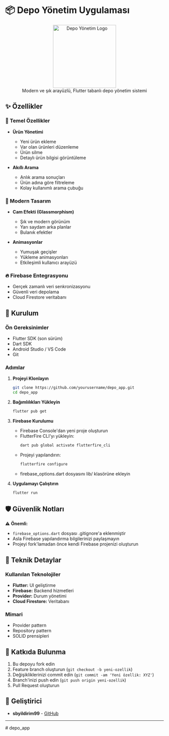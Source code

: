 # 📦 Depo Yönetim Uygulaması

<p align="center">
  <img src="assets/images/app_logo.png" alt="Depo Yönetim Logo" width="200"/>
  <br>
  Modern ve şık arayüzlü, Flutter tabanlı depo yönetim sistemi
</p>

## ✨ Özellikler

### 🎯 Temel Özellikler
- **Ürün Yönetimi**
  - Yeni ürün ekleme
  - Var olan ürünleri düzenleme
  - Ürün silme
  - Detaylı ürün bilgisi görüntüleme

- **Akıllı Arama**
  - Anlık arama sonuçları
  - Ürün adına göre filtreleme
  - Kolay kullanımlı arama çubuğu

### 🎨 Modern Tasarım
- **Cam Efekti (Glassmorphism)**
  - Şık ve modern görünüm
  - Yarı saydam arka planlar
  - Bulanık efektler

- **Animasyonlar**
  - Yumuşak geçişler
  - Yükleme animasyonları
  - Etkileşimli kullanıcı arayüzü

### 🔥 Firebase Entegrasyonu
- Gerçek zamanlı veri senkronizasyonu
- Güvenli veri depolama
- Cloud Firestore veritabanı

## 🚀 Kurulum

### Ön Gereksinimler
- Flutter SDK (son sürüm)
- Dart SDK
- Android Studio / VS Code
- Git

### Adımlar

1. **Projeyi Klonlayın**
   ```bash
   git clone https://github.com/yourusername/depo_app.git
   cd depo_app
   ```

2. **Bağımlılıkları Yükleyin**
   ```bash
   flutter pub get
   ```

3. **Firebase Kurulumu**
   - Firebase Console'dan yeni proje oluşturun
   - FlutterFire CLI'yı yükleyin:
     ```bash
     dart pub global activate flutterfire_cli
     ```
   - Projeyi yapılandırın:
     ```bash
     flutterfire configure
     ```
   - firebase_options.dart dosyasını lib/ klasörüne ekleyin

4. **Uygulamayı Çalıştırın**
   ```bash
   flutter run
   ```

## 🛡️ Güvenlik Notları

⚠️ **Önemli:**
- `firebase_options.dart` dosyası .gitignore'a eklenmiştir
- Asla Firebase yapılandırma bilgilerinizi paylaşmayın
- Projeyi fork'lamadan önce kendi Firebase projenizi oluşturun

## 🔧 Teknik Detaylar

### Kullanılan Teknolojiler
- **Flutter:** UI geliştirme
- **Firebase:** Backend hizmetleri
- **Provider:** Durum yönetimi
- **Cloud Firestore:** Veritabanı

### Mimari
- Provider pattern
- Repository pattern
- SOLID prensipleri

## 🤝 Katkıda Bulunma

1. Bu depoyu fork edin
2. Feature branch oluşturun (`git checkout -b yeni-ozellik`)
3. Değişikliklerinizi commit edin (`git commit -am 'Yeni özellik: XYZ'`)
4. Branch'inizi push edin (`git push origin yeni-ozellik`)
5. Pull Request oluşturun

## 👥 Geliştirici

- **sbyildirim99** - [GitHub](https://github.com/sbyildirim99)

---


#   d e p o _ a p p  
 